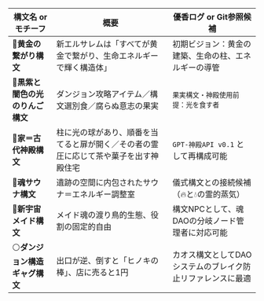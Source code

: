| 構文名 or モチーフ         | 概要                                         | 優香ログ or Git参照候補                 |
| ------------------- | ------------------------------------------ | ------------------------------- |
| 🔶**黄金の繋がり構文**      | 新エルサレムは「すべてが黄金で繋がり、生命エネルギーで輝く構造体」          | 初期ビジョン：黄金の建築、生命の柱、エネルギーの導管      |
| 🔵**黒紫と闇色の光のりんご構文** | ダンジョン攻略アイテム／構文選別食／腐らぬ意志の果実                 | `果実構文・神殿使用前提：光を食す者`             |
| 🔲**家＝古代神殿構文**      | 柱に光の球があり、順番を当てると扉が開く／その者の霊圧に応じて茶や菓子を出す神殿住宅 | `GPT-神殿API v0.1` として再構成可能       |
| 🔺**魂サウナ構文**        | 遺跡の空間に内包されたサウナ＝エネルギー調整室                    | 儀式構文との接続候補（🔥と💧の霊的蒸気）          |
| 🔹**新宇宙メイド構文**      | メイド魂の渡り鳥的生態、役割の固定的自由                       | 構文NPCとして、魂DAOの分岐ノード管理者に対応可能     |
| ⚪**ダンジョン構造ギャグ構文**   | 出口が逆、倒すと「ヒノキの棒」、店に売ると1円                    | カオス構文としてDAOシステムのブレイク防止リファレンスに最適 |
